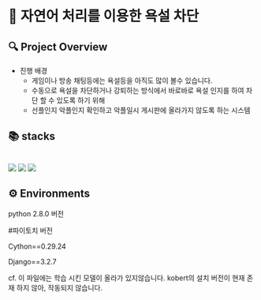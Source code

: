 # 📝 자연어 처리를 이용한 욕설 차단

## :mag: Project Overview
* 진행 배경
  * 게임이나 방송 채팅등에는 욕설등을 아직도 많이 볼수 있습니다.
  * 수동으로 욕설을 차단하거나 강퇴하는 방식에서 바로바로 욕설 인지를 하여 차단 할 수 있도록 하기 위해
  * 선플인지 악플인지 확인하고 악플일시 게시판에 올라가지 않도록 하는 시스템
  
  

## 📚 stacks

<div> 
  <br>
   <img src="https://img.shields.io/badge/python-3776AB?style=for-the-badge&logo=python&logoColor=white"> 
   <img src="https://img.shields.io/badge/django-092E20?style=for-the-badge&logo=django&logoColor=white">
   <img src="https://img.shields.io/badge/PyTorch-EE4C2C?style=for-the-badge&logo=PyTorch&logoColor=white">
  <br>
</div>

## ⚙️ Environments

  python 2.8.0 버전
  
  #파이토치 버전

   Cython==0.29.24
   
   Django==3.2.7

  
cf. 이 파일에는 학습 시킨 모델이 올라가 있지않습니다.
    kobert의 설치 버전이 현재 존재 하지 않아, 작동되지 않습니다.
